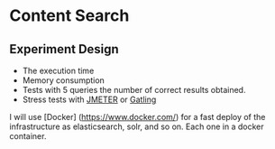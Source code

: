 # Content Search

## Experiment Design

- The execution time
- Memory consumption
- Tests with 5 queries the number of correct results obtained.
- Stress tests with [JMETER](http://jmeter.apache.org/) or [Gatling](http://gatling.io/)


I will use [Docker] (https://www.docker.com/) for a fast deploy of the infrastructure as elasticsearch, solr, and so on. Each one in a docker container.
